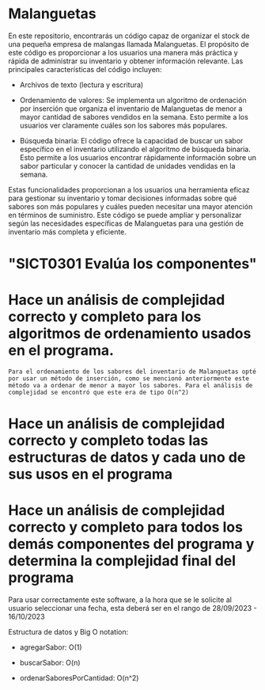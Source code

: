 # Malanguetas

En este repositorio, encontrarás un código capaz de organizar el stock de una pequeña empresa de malangas llamada Malanguetas. El propósito de este código es proporcionar a los usuarios una manera más práctica y rápida de administrar su inventario y obtener información relevante. Las principales características del código incluyen:

  - Archivos de texto (lectura y escritura)

  - Ordenamiento de valores: Se implementa un algoritmo de ordenación por inserción que organiza el inventario de Malanguetas de menor a mayor cantidad de sabores vendidos en la semana. Esto permite a los usuarios ver claramente cuáles son los sabores más populares.

  - Búsqueda binaria: El código ofrece la capacidad de buscar un sabor específico en el inventario utilizando el algoritmo de búsqueda binaria. Esto permite a los usuarios encontrar rápidamente información sobre un sabor particular y conocer la cantidad de unidades
    vendidas en la semana.

Estas funcionalidades proporcionan a los usuarios una herramienta eficaz para gestionar su inventario y tomar decisiones informadas sobre qué sabores son más populares y cuáles pueden necesitar una mayor atención en términos de suministro. Este código se puede ampliar y personalizar según las necesidades específicas de Malanguetas para una gestión de inventario más completa y eficiente.

# "SICT0301 Evalúa los componentes"

  # Hace un análisis de complejidad correcto y completo para los algoritmos de ordenamiento usados en el programa.

    Para el ordenamiento de los sabores del inventario de Malanguetas opté por usar un método de inserción, como se mencionó anteriormente este método va a ordenar de menor a mayor los sabores. Para el análisis de complejidad se encontró que este era de tipo O(n^2)

  # Hace un análisis de complejidad correcto y completo todas las estructuras de datos y cada uno de sus usos en el programa

  # Hace un análisis de complejidad correcto y completo para todos los demás componentes del programa y determina la complejidad final del programa




Para usar correctamente este software, a la hora que se le solicite al usuario seleccionar una fecha, esta deberá ser en el rango de 28/09/2023 - 16/10/2023

Estructura de datos y Big O notation:

- agregarSabor: O(1)

- buscarSabor: O(n)

- ordenarSaboresPorCantidad: O(n^2)
